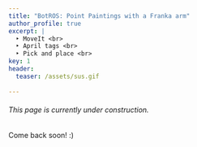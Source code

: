 ```yaml
---
title: "BotROS: Point Paintings with a Franka arm"
author_profile: true
excerpt: |
  ‣ MoveIt <br>
  ‣ April tags <br>
  ‣ Pick and place <br>
key: 1
header:
  teaser: /assets/sus.gif
  
---
```

###### This page is currently under construction.

Come back soon! :) 